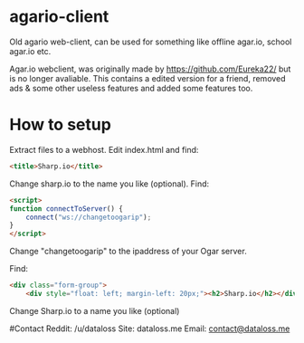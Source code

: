 # agario-client
Old agario web-client, can be used for something like offline agar.io, school agar.io etc.

Agar.io webclient, was originally made by https://github.com/Eureka22/ but is no longer avaliable.
This contains a edited version for a friend, removed ads & some other useless features and added some features too.

# How to setup

Extract files to a webhost.
Edit index.html and find:

```html
<title>Sharp.io</title>
```

Change sharp.io to the name you like (optional).
Find:

```html
<script>
function connectToServer() {
	connect("ws://changetoogarip");
}
</script>
```

Change "changetoogarip" to the ipaddress of your Ogar server.

Find:

```html
<div class="form-group">
    <div style="float: left; margin-left: 20px;"><h2>Sharp.io</h2></div>
```

Change Sharp.io to a name you like (optional)

#Contact
Reddit: /u/dataloss
Site: dataloss.me
Email: contact@dataloss.me
